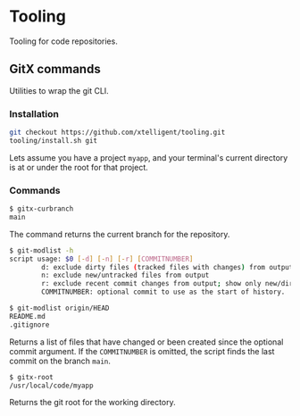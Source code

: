 # Tooling
Tooling for code repositories.

## GitX commands

Utilities to wrap the git CLI.

### Installation
``` bash
git checkout https://github.com/xtelligent/tooling.git
tooling/install.sh git
```

Lets assume you have a project `myapp`, and your terminal's current directory is at or under the root
for that project.

### Commands

``` bash
$ gitx-curbranch
main
```
The command returns the current branch for the repository.

``` bash
$ git-modlist -h
script usage: $0 [-d] [-n] [-r] [COMMITNUMBER]
        d: exclude dirty files (tracked files with changes) from output
        n: exclude new/untracked files from output
        r: exclude recent commit changes from output; show only new/dirty files
        COMMITNUMBER: optional commit to use as the start of history.

$ git-modlist origin/HEAD
README.md
.gitignore
```
Returns a list of files that have changed or been created since the optional commit
argument. If the `COMMITNUMBER` is omitted, the script finds the last commit on the
branch `main`.

``` bash
$ gitx-root
/usr/local/code/myapp
```
Returns the git root for the working directory.
